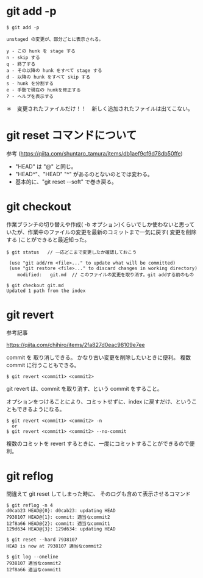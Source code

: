 # git add -p

```
$ git add -p

unstaged の変更が、部分ごとに表示される。

y - この hunk を stage する
n - skip する
q - 終了する
a - その以降の hunk をすべて stage する
d - 以降の hunk をすべて skip する
s - hunk を分割する
e - 手動で現在の hunkを修正する
? - ヘルプを表示する
```

＊　変更されたファイルだけ！！　新しく追加されたファイルは出てこない。

# git reset コマンドについて

参考 (https://qiita.com/shuntaro_tamura/items/db1aef9cf9d78db50ffe)

- "HEAD" は "@" と同じ。
- "HEAD^"、"HEAD" "^" があるのとないのとでは変わる。
- 基本的に、"git reset --soft" で巻き戻る。

# git checkout

作業ブランチの切り替えや作成( -b オプション)くらいでしか使わないと思っていたが、作業中のファイルの変更を最新のコミットまで一気に戻す( 変更を削除する )ことができると最近知った。

```
$ git status   // 一応どこまで変更したか確認しておこう

 (use "git add/rm <file>..." to update what will be committed)
 (use "git restore <file>..." to discard changes in working directory)
    modified:   git.md  // このファイルの変更を取り消す。git addする前のもの

$ git checkout git.md
Updated 1 path from the index
```

# git revert

参考記事

https://qiita.com/chihiro/items/2fa827d0eac98109e7ee

commit を 取り消しできる。
かなり古い変更を削除したいときに便利。
複数 commit に行うこともできる。

```
$ git revert <commit1> <commit2>
```

git revert は、commit を取り消す、という commit をすること。

オプションをつけることにより、コミットせずに、index に戻すだけ、ということもできるようになる。

```
$ git revert <commit1> <commit2> -n
  or
$ git revert <commit1> <commit2> --no-commit
```

複数のコミットを revert するときに、一度にコミットすることができるので便利。

# git reflog

間違えて git reset してしまった時に、 そのログも含めて表示させるコマンド

```terminal
$ git reflog -n 4
d0cab23 HEAD@{0}: d0cab23: updating HEAD
7938107 HEAD@{1}: commit: 適当なcommit2
12f8a66 HEAD@{2}: commit: 適当なcommit1
129d634 HEAD@{3}: 129d634: updating HEAD

$ git reset --hard 7938107
HEAD is now at 7938107 適当なcommit2

$ git log --oneline
7938107 適当なcommit2
12f8a66 適当なcommit1
```